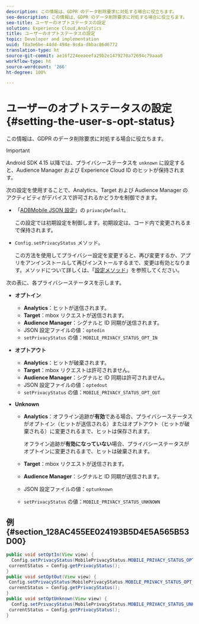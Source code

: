 ```yaml
---
description: この情報は、GDPR のデータ削除要求に対処する場合に役立ちます。
seo-description: この情報は、GDPR のデータ削除要求に対処する場合に役立ちます。
seo-title: ユーザーのオプトステータスの設定
solution: Experience Cloud,Analytics
title: ユーザーのオプトステータスの設定
topic: Developer and implementation
uuid: f8a3e6be-44dd-494e-9cda-dbbac86d6772
translation-type: ht
source-git-commit: ae16f224eeaeefa29b2e1479270a72694c79aaa0
workflow-type: ht
source-wordcount: '266'
ht-degree: 100%

---
```



# ユーザーのオプトステータスの設定 {#setting-the-user-s-opt-status}

この情報は、GDPR のデータ削除要求に対処する場合に役立ちます。

>[!IMPORTANT]
>
>Android SDK 4.15 以降では、プライバシーステータスを `unknown` に設定すると、Audience Manager および Experience Cloud ID のヒットが保持されます。

次の設定を使用することで、Analytics、Target および Audience Manager のアクティビティがデバイスで許可されるかどうかを制御できます。

* 「[ADBMobile JSON 設定](/help/android/configuration/json-config/json-config.md)」の `privacyDefault`。

   この設定では初期設定を制御します。初期設定は、コード内で変更されるまで保持されます。

* `Config.setPrivacyStatus` メソッド。

   この方法を使用してプライバシー設定を変更すると、再び変更するか、アプリをアンインストールして再びインストールするまで、変更は有効となります。メソッドについて詳しくは、「[設定メソッド](/help/android/configuration/methods.md)」を参照してください。

次の表に、各プライバシーステータスを示します。

* **オプトイン**

   * **Analytics**：ヒットが送信されます。
   * **Target**：mbox リクエストが送信されます。
   * **Audience Manager**：シグナルと ID 同期が送信されます。
   * JSON 設定ファイルの値：`optedin`
   * `setPrivacyStatus` の値：`MOBILE_PRIVACY_STATUS_OPT_IN`

* **オプトアウト**

   * **Analytics**：ヒットが破棄されます。
   * **Target**：mbox リクエストは許可されません。
   * **Audience Manager**：シグナルと ID 同期は許可されません。
   * JSON 設定ファイルの値：`optedout`
   * `setPrivacyStatus` の値：`MOBILE_PRIVACY_STATUS_OPT_OUT`

* **Unknown**

   * **Analytics**：オフライン追跡が&#x200B;**有効**&#x200B;である場合、プライバシーステータスがオプトイン（ヒットが送信される）またはオプトアウト（ヒットが破棄される）に変更されるまで、ヒットは保存されます。

      オフライン追跡が<b>有効になっていない</b>場合、プライバシーステータスがオプトインに変更されるまで、ヒットは破棄されます。
   * **Target**：mbox リクエストが送信されます。
   * **Audience Manager**：シグナルと ID 同期が送信されます。
   * JSON 設定ファイルの値：`optunknown`
   * `setPrivacyStatus` の値：`MOBILE_PRIVACY_STATUS_UNKNOWN`

## 例 {#section_128AC455EE024193B5D4E5A565B53D00}

```java
public void setOptIn(View view) { 
  Config.setPrivacyStatus(MobilePrivacyStatus.MOBILE_PRIVACY_STATUS_OPT_IN); 
 currentStatus = Config.getPrivacyStatus(); 
} 
public void setOptOut(View view) { 
 Config.setPrivacyStatus(MobilePrivacyStatus.MOBILE_PRIVACY_STATUS_OPT_OUT); 
 currentStatus = Config.getPrivacyStatus(); 
} 
public void setOptUnknown(View view) { 
  Config.setPrivacyStatus(MobilePrivacyStatus.MOBILE_PRIVACY_STATUS_UNKNOWN); 
 currentStatus = Config.getPrivacyStatus(); 
}
```

